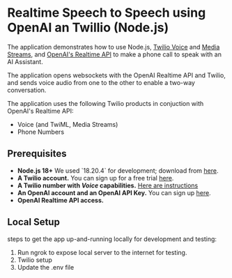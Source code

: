 #  Realtime Speech to Speech using OpenAI an Twillio (Node.js)

The application demonstrates how to use Node.js, [Twilio Voice](https://www.twilio.com/docs/voice) and [Media Streams](https://www.twilio.com/docs/voice/media-streams), and [OpenAI's Realtime API](https://platform.openai.com/docs/) to make a phone call to speak with an AI Assistant. 

The application opens websockets with the OpenAI Realtime API and Twilio, and sends voice audio from one to the other to enable a two-way conversation.



The application uses the following Twilio products in conjuction with OpenAI's Realtime API:
- Voice (and TwiML, Media Streams)
- Phone Numbers

## Prerequisites

- **Node.js 18+** We used \`18.20.4\` for development; download from [here](https://nodejs.org/).
- **A Twilio account.** You can sign up for a free trial [here](https://www.twilio.com/try-twilio).
- **A Twilio number with _Voice_ capabilities.** [Here are instructions](https://help.twilio.com/articles/223135247-How-to-Search-for-and-Buy-a-Twilio-Phone-Number-from-Console)
- **An OpenAI account and an OpenAI API Key.** You can sign up [here](https://platform.openai.com/).
- **OpenAI Realtime API access.**

## Local Setup

steps to get the app up-and-running locally for development and testing:
1. Run ngrok to expose local server to the internet for testing.
2. Twilio setup
3. Update the .env file
